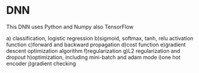 # DNN

This DNN uses Python and Numpy also TensorFlow

a) classification, logistic regression
b)sigmoid, softmax, tanh, relu activation function
c)forward and backward propagation
d)cost function
e)gradient descent optimization algorithm
f)regularization
g)L2 regularization and dropout
h)optimization, including mini-batch and adam mode
i)one hot encoder
j)gradient checking
